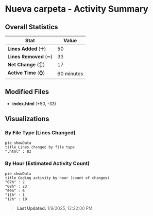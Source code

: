 # Nueva carpeta - Activity Summary 

## Overall Statistics

| Stat                   | Value                                                             |
| ---------------------- | ----------------------------------------------------------------- |
| **Lines Added** (➕)   | 50                                          |
| **Lines Removed** (➖) | 33                                        |
| **Net Change** (↕)    | 17                |
| **Active Time** (⌚)   | 60 minutes |


## Modified Files
- **index.html** (+50, -33)

## Visualizations

### By File Type (Lines Changed)

```mermaid
pie showData
title Lines changed by file type
".html" : 83
```

### By Hour (Estimated Activity Count)

```mermaid
pie showData
title Coding activity by hour (count of changes)
"07h" : 2
"08h" : 23
"09h" : 6
"11h" : 1
"12h" : 10
```


> **Last Updated:** 1/9/2025, 12:22:00 PM